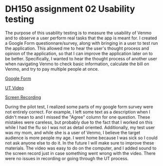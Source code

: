# DH150 assignment 02 Usability testing

The purpose of this usability testing is to measure the usability of Venmo and to observe a user perform real tasks that the app is meant for. I created a Google Form questionnare/survey, along with bringing in a user to test run the application. This allowed me to hear the user's thought process and opinion of the application, so that I can improve the application later on to be better. Specifically, I wanted to hear the thought process of another user when navigating Venmo to check basic information, calculate the bill on Venmo, and try to pay multiple people at once. 

[Google Form](https://forms.gle/p1yzLkNSJiWXzTmcA)

[UT Video](https://drive.google.com/file/d/1xbc6chYynR2qCohl9-UasBfecfuEmBF0/view?usp=sharing)

[Screen Recording](https://drive.google.com/file/d/1idF9ovIxsKBt8qOF0iPcx6f6wI9e7yPA/view?usp=sharing)

During the pilot test, I realized some parts of my google form survey were not entirely correct. For example, I left some text as a description when I didn't mean to and I missed the "Agree" column for one question. These mistakes were careless, but probably due to the fact that I worked on this while I had the flu so I was not as detail oriented. Additionally, my test user was my mom, and while she is a user of Venmo, I believe the target audience is more people my age. I went home because I was sick so I could not ask anyone else to do it. In the future I will make sure to improve these materials. The video was easy to do on the computer, and I added sound to the screen record just in case something went wrong with the video. There were no issues in recording or going through the UT process. 
